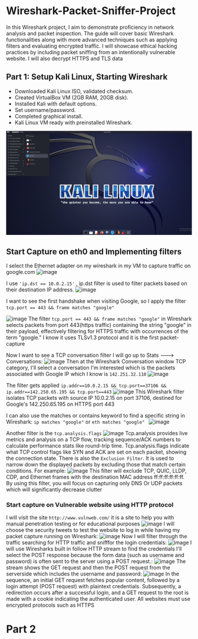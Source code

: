 # Wireshark-Packet-Sniffer-Project

In this Wireshark project, I aim to demonstrate proficiency in network analysis and packet inspection. The guide will cover basic Wireshark functionalities along with more advanced techniques such as applying filters and evaluating encrypted traffic. I will showcase ethical hacking practices by including packet sniffing from an intentionally vulnerable website. I will also decrypt HTTPS and TLS data

## Part 1: Setup Kali Linux, Starting Wireshark

- Downloaded Kali Linux ISO, validated checksum.
- Created VirtualBox VM (2GB RAM, 20GB disk).
- Installed Kali with default options.
- Set username/password.
- Completed graphical install.
- Kali Linux VM ready with preinstalled Wireshark.

<img src="Wireshark%20Project%20images/setup.png" alt="Setup Image" width="1000"/>


## Start Capture on eth0 and Implementing filters 
I select the Ethernet adapter on my wireshark in my VM to capture traffic on google.com
![image](https://github.com/mubarizsaeed/Wireshark-Packet-Sniffer-Project/assets/98554238/0757f772-1656-4bbe-ad73-4ae3c9ab8444)

I use `'ip.dst == 10.0.2.15'` , ip.dst filter is used to filter packets based on their destination IP address. 
![image](https://github.com/mubarizsaeed/Wireshark-Packet-Sniffer-Project/assets/98554238/7684208f-ef20-458a-8d3e-9b7573a9247f)

I want to see the first handshake when visiting Google, so I apply the filter `tcp.port == 443 && frame matches "google"`

![image](https://github.com/mubarizsaeed/Wireshark-Packet-Sniffer-Project/assets/98554238/b6e23d29-254f-4fe5-98fc-4e29927303b6)
The filter `tcp.port == 443 && frame matches "google"` in Wireshark selects packets from port 443(https traffic) containing the string "google" in their payload, effectively filtering for HTTPS traffic with occurrences of the term "google." I know it uses TLSv1.3 protocol and it is the first packet-capture

Now I want to see a TCP conversation filter I will go up to Stats ---> Conversations:
![image](https://github.com/mubarizsaeed/Wireshark-Packet-Sniffer-Project/assets/98554238/84a880aa-6c7a-4628-93a2-74f18a427245)
Then at the Wireshark Conversation window TCP category, I'll select a conversation I'm interested which is the packets associated with Google IP which I know is `142.251.32.110`
![image](https://github.com/mubarizsaeed/Wireshark-Packet-Sniffer-Project/assets/98554238/f41c344f-5112-42d2-8047-bb238e9aa22b)

The filter gets applied `ip.addr==10.0.2.15 && tcp.port==37106 && ip.addr==142.250.65.195 && tcp.port==443`
![image](https://github.com/mubarizsaeed/Wireshark-Packet-Sniffer-Project/assets/98554238/5ffb9127-9796-45eb-b9c7-7b6ae6e7da92)
This Wireshark filter isolates TCP packets with source IP 10.0.2.15 on port 37106, destined for Google's 142.250.65.195 on HTTPS port 443

I can also use the matches or contains keyword to find a specific string in Wireshark: `ip matches "google"` or `eth matches "google" `
![image](https://github.com/mubarizsaeed/Wireshark-Packet-Sniffer-Project/assets/98554238/07418985-36e7-4d93-a3a4-923331f25312)

Another filter is the `tcp.analysis.flags`
![image](https://github.com/mubarizsaeed/Wireshark-Packet-Sniffer-Project/assets/98554238/eb3f7fa2-1253-4fa8-a20a-94f8e1da5eb1)
Tcp.analysis provides live metrics and analysis on a TCP flow, tracking sequence/ACK numbers to calculate performance stats like round-trip time. Tcp.analysis.flags indicate what TCP control flags like SYN and ACK are set on each packet, showing the connection state.
There is also the `Exclusion Filter`. It is used to narrow down the displayed packets by excluding those that match certain conditions.
For example:
![image](https://github.com/mubarizsaeed/Wireshark-Packet-Sniffer-Project/assets/98554238/5b1a2115-bbd7-4ada-8a9c-9602415d8b82)
This filter will exclude TCP, QUIC, LLDP, CDP, and Ethernet frames with the destination MAC address ff:ff:ff:ff:ff:ff. By using this filter, you will focus on capturing only DNS Or UDP packets which will significantly decrease clutter 

### Start capture on Vulnerable website using HTTP protocol  
I will visit the site `http://www.vulnweb.com/` it is a site to help you with manual penetration testing or for educational purposes
![image](https://github.com/mubarizsaeed/Wireshark-Packet-Sniffer-Project/assets/98554238/06985044-b088-4cc3-8d4c-48044b7f144f)
I will choose the security tweets to test the website to log in while having my packet capture running on Wireshark:
![image](https://github.com/mubarizsaeed/Wireshark-Packet-Sniffer-Project/assets/98554238/8655b84d-98f6-43c5-bf9f-27c280416e9a)
Now I will filter through the traffic searching for HTTP traffic and snifffor the login credentials:
![image](https://github.com/mubarizsaeed/Wireshark-Packet-Sniffer-Project/assets/98554238/5614c1d1-86c5-48bf-9a61-9215aa2759e3)
I will use Wiresharks built in follow HTTP stream to find the credentials I'll select the POST response because the form data (such as username and password) is often sent to the server using a POST request.:
![image](https://github.com/mubarizsaeed/Wireshark-Packet-Sniffer-Project/assets/98554238/90a28003-fa1b-4437-a4ab-eb9c92d8a67c)
The stream shows the GET request and then the POST request from the serverside which includes the username and password:
![image](https://github.com/mubarizsaeed/Wireshark-Packet-Sniffer-Project/assets/98554238/368a5997-2c96-4aba-af74-66efe1323b7b)
In the sequence, an initial GET request fetches popular content, followed by a login attempt (POST request) with plaintext credentials. Subsequently, a redirection occurs after a successful login, and a GET request to the root is made with a cookie indicating the authenticated user. All websites must use encrypted protocols such as HTTPS


# Part 2 
